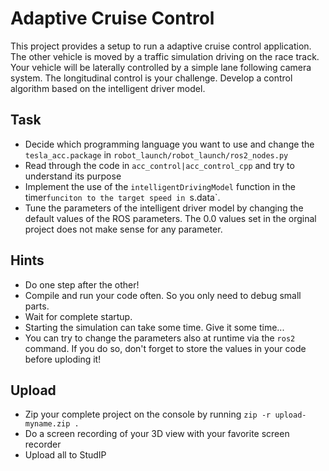 # Adaptive Cruise Control

This project provides a setup to run a adaptive cruise control application. The other vehicle is moved by a traffic simulation driving on the race track. Your vehicle will be laterally controlled by a simple lane following camera system. The longitudinal control is your challenge. Develop a control algorithm based on the intelligent driver model.

## Task
* Decide which programming language you want to use and change the `tesla_acc.package` in `robot_launch/robot_launch/ros2_nodes.py`
* Read through the code in `acc_control|acc_control_cpp` and try to understand its purpose
* Implement the use of the `intelligentDrivingModel` function in the timer`funciton to the target speed in `s.data`.
* Tune the parameters of the intelligent driver model by changing the default values of the ROS parameters. The 0.0 values set in the orginal project does not make sense for any parameter.


## Hints
* Do one step after the other!
* Compile and run your code often. So you only need to debug small parts.
* Wait for complete startup. 
* Starting the simulation can take some time. Give it some time...
* You can try to change the parameters also at runtime via the `ros2` command. If you do so, don't forget to store the values in your code before uploding it!

## Upload
* Zip your complete project on the console by running `zip -r upload-myname.zip .`
* Do a screen recording of your 3D view with your favorite screen recorder
* Upload all to StudIP
